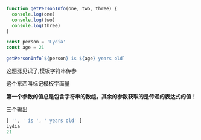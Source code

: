 ```js
function getPersonInfo(one, two, three) {
  console.log(one)
  console.log(two)
  console.log(three)
}

const person = 'Lydia'
const age = 21

getPersonInfo`${person} is ${age} years old`
```

这题涨见识了,模板字符串传参

这个东西叫标记模板字面量

**第一个参数的值总是包含字符串的数组。其余的参数获取的是传递的表达式的值！**

三个输出

```js
[ '', ' is ', ' years old' ]
Lydia
21
```


